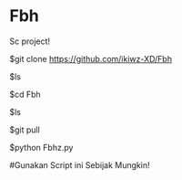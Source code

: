 # Fbh
Sc project!


$git clone https://github.com/ikiwz-XD/Fbh

$ls

$cd Fbh

$ls

$git pull

$python Fbhz.py






#Gunakan Script ini Sebijak Mungkin!
